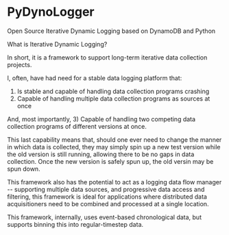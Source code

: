 # PyDynoLogger
Open Source Iterative Dynamic Logging based on DynamoDB and Python


What is Iterative Dynamic Logging?

In short, it is a framework to support long-term iterative data collection projects.

I, often, have had need for a stable data logging platform that:
1) Is stable and capable of handling data collection programs crashing
2) Capable of handling multiple data collection programs as sources at once

And, most importantly,
3) Capable of handling two competing data collection programs of different versions at once.

This last capability means that, should one ever need to change the manner in which data is collected, they may simply spin up a new test version while the old version is still running, allowing there to be no gaps in data collection. Once the new version is safely spun up, the old versin may be spun down.

This framework also has the potential to act as a logging data flow manager -- supporting multiple data sources, and progressive data access and filtering, this framework is ideal for applications where distributed data acquisitioners need to be combined and processed at a single location.

This framework, internally, uses event-based chronological data, but supports binning this into regular-timestep data.
